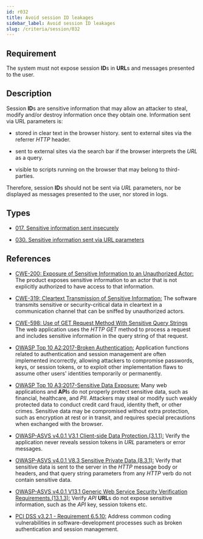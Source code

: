 ```yaml
---
id: r032
title: Avoid session ID leakages
sidebar_label: Avoid session ID leakages
slug: /criteria/session/032
---
```


## Requirement

The system must not expose session **ID**s in **URL**s
and messages presented to the user.

## Description

Session **ID**s are sensitive information that may allow an attacker to steal,
modify and/or destroy information once they obtain one.
Information sent via URL parameters is:

- stored in clear text in the browser history.
 sent to external sites via the referrer *HTTP* header.

- sent to external sites via the search bar
if the browser interprets the *URL* as a query.

- visible to scripts running on the browser that may belong to
third-parties.

Therefore, session **ID**s should not be sent via *URL* parameters,
nor be displayed as messages presented to the user, nor stored in logs.

## Types

- [017. Sensitive information sent insecurely](/types/017)

- [030. Sensitive information sent via URL parameters](/types/030)

## References

- [CWE-200: Exposure of Sensitive Information to an Unauthorized Actor:](https://cwe.mitre.org/data/definitions/200.html)
The product exposes sensitive information to an actor that is not explicitly
authorized to have access to that information.

- [CWE-319: Cleartext Transmission of Sensitive Information:](https://cwe.mitre.org/data/definitions/319.html)
The software transmits sensitive or security-critical data in cleartext in a
communication channel that can be sniffed by unauthorized actors.

- [CWE-598: Use of GET Request Method With Sensitive Query Strings](https://cwe.mitre.org/data/definitions/598.html)
The web application uses the *HTTP* *GET* method to process a request and
includes sensitive information in the query string of that request.

- [OWASP Top 10 A2:2017-Broken Authentication:](https://owasp.org/www-project-top-ten/OWASP_Top_Ten_2017/Top_10-2017_A2-Broken_Authentication)
Application functions related to authentication and session management are
often implemented incorrectly,
allowing attackers to compromise passwords, keys, or session tokens,
or to exploit other implementation flaws to assume other users' identities
temporarily or permanently.

- [OWASP Top 10 A3:2017-Sensitive Data Exposure:](https://owasp.org/www-project-top-ten/OWASP_Top_Ten_2017/Top_10-2017_A3-Sensitive_Data_Exposure)
Many web applications and **API**s do not properly protect sensitive data,
such as financial, healthcare, and *PII*.
Attackers may steal or modify such weakly protected data to conduct credit card
fraud, identity theft, or other crimes.
Sensitive data may be compromised without extra protection,
such as encryption at rest or in transit, and requires special precautions when
exchanged with the browser.

- [OWASP-ASVS v4.0.1 V3.1 Client-side Data Protection.(3.1.1):](https://owasp.org/www-project-application-security-verification-standard/)
Verify the application never reveals session tokens in *URL* parameters or error
messages.

- [OWASP-ASVS v4.0.1 V8.3 Sensitive Private Data.(8.3.1):](https://owasp.org/www-project-application-security-verification-standard/)
Verify that sensitive data is sent to the server in the *HTTP* message body or
headers,
and that query string parameters from any *HTTP* verb do not contain sensitive
data.

- [OWASP-ASVS v4.0.1 V13.1 Generic Web Service Security Verification Requirements.(13.1.3):](https://owasp.org/www-project-application-security-verification-standard/)
Verify *API* **URL**s do not expose sensitive information,
such as the *API* key, session tokens etc.

- [PCI DSS v3.2.1 - Requirement 6.5.10:](https://www.pcisecuritystandards.org/documents/PCI_DSS_v3-2-1.pdf)
Address common coding vulnerabilities in software-development processes such as
broken authentication and session management.
